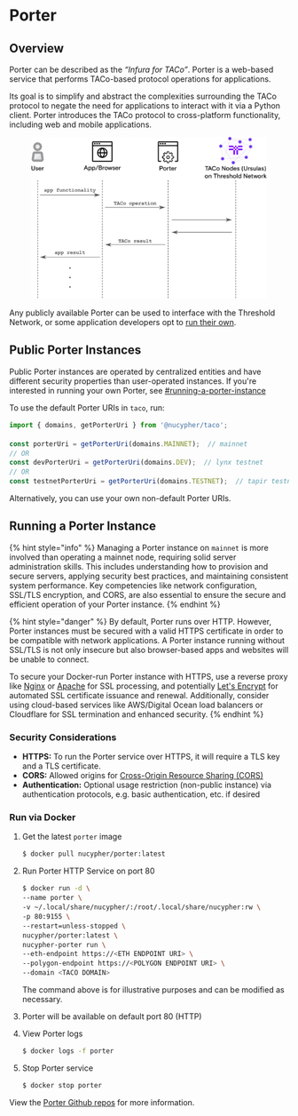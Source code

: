 # Porter

## Overview

Porter can be described as the _“Infura for TACo”_. Porter is a web-based service that performs TACo-based protocol operations for applications.

Its goal is to simplify and abstract the complexities surrounding the TACo protocol to negate the need for applications to interact with it via a Python client. Porter introduces the TACo protocol to cross-platform functionality, including web and mobile applications.

<figure><img src="../../.gitbook/assets/porter_diagram (2).png" alt=""><figcaption></figcaption></figure>

Any publicly available Porter can be used to interface with the Threshold Network, or some application developers opt to [run their own](porter.md#running-a-porter-instance).

## Public Porter Instances

Public Porter instances are operated by centralized entities and have different security properties than user-operated instances. If you're interested in running your own Porter, see  [#running-a-porter-instance](porter.md#running-a-porter-instance "mention")

To use the default Porter URIs in `taco`, run:

```typescript
import { domains, getPorterUri } from '@nucypher/taco';

const porterUri = getPorterUri(domains.MAINNET);  // mainnet
// OR
const devPorterUri = getPorterUri(domains.DEV);  // lynx testnet
// OR
const testnetPorterUri = getPorterUri(domains.TESTNET);  // tapir testnet
```

Alternatively, you can use your own non-default Porter URIs.

## Running a Porter Instance

{% hint style="info" %}
Managing a Porter instance on `mainnet` is more involved than operating a mainnet node, requiring solid server administration skills. This includes understanding how to provision and secure servers, applying security best practices, and maintaining consistent system performance. Key competencies like network configuration, SSL/TLS encryption, and CORS, are also essential to ensure the secure and efficient operation of your Porter instance.
{% endhint %}

{% hint style="danger" %}
By default, Porter runs over HTTP. However, Porter instances must be secured with a valid HTTPS certificate in order to be compatible with network applications.  A Porter instance running without SSL/TLS is not only insecure but also browser-based apps and websites will be unable to connect.

To secure your Docker-run Porter instance with HTTPS, use a reverse proxy like [Nginx](https://docs.nginx.com/nginx/admin-guide/web-server/reverse-proxy/) or [Apache](https://httpd.apache.org/docs/2.4/ssl/ssl\_howto.html) for SSL processing, and potentially [Let's Encrypt](https://letsencrypt.org/) for automated SSL certificate issuance and renewal. Additionally, consider using cloud-based services like AWS/Digital Ocean load balancers or Cloudflare for SSL termination and enhanced security.
{% endhint %}

### Security Considerations

* **HTTPS:** To run the Porter service over HTTPS, it will require a TLS key and a TLS certificate.
* **CORS:** Allowed origins for [Cross-Origin Resource Sharing (CORS)](https://en.wikipedia.org/wiki/Cross-origin\_resource\_sharing)
* **Authentication:** Optional usage restriction (non-public instance) via authentication protocols, e.g. basic authentication, etc. if desired

### Run via Docker

1.  Get the latest `porter` image

    ```bash
    $ docker pull nucypher/porter:latest
    ```
2.  Run Porter HTTP Service on port 80

    ```bash
    $ docker run -d \
    --name porter \
    -v ~/.local/share/nucypher/:/root/.local/share/nucypher:rw \
    -p 80:9155 \
    --restart=unless-stopped \
    nucypher/porter:latest \
    nucypher-porter run \
    --eth-endpoint https://<ETH ENDPOINT URI> \
    --polygon-endpoint https://<POLYGON ENDPOINT URI> \
    --domain <TACO DOMAIN>
    ```

    The command above is for illustrative purposes and can be modified as necessary.&#x20;
3. Porter will be available on default port 80 (HTTP)
4.  View Porter logs

    ```bash
    $ docker logs -f porter
    ```
5.  Stop Porter service

    ```bash
    $ docker stop porter
    ```



View the [Porter Github repos](https://github.com/nucypher/nucypher-porter) for more information.

